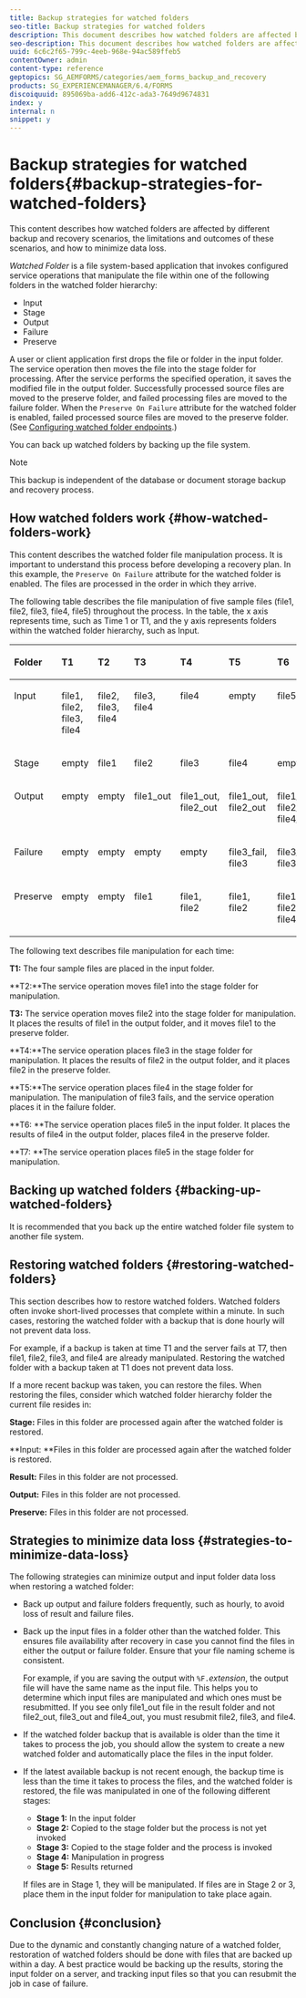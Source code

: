 ```yaml
---
title: Backup strategies for watched folders
seo-title: Backup strategies for watched folders
description: This document describes how watched folders are affected by different backup and recovery scenarios, the limitations and outcomes of these scenarios, and how to minimize data loss.
seo-description: This document describes how watched folders are affected by different backup and recovery scenarios, the limitations and outcomes of these scenarios, and how to minimize data loss.
uuid: 6c6c2f65-799c-4eeb-968e-94ac589ffeb5
contentOwner: admin
content-type: reference
geptopics: SG_AEMFORMS/categories/aem_forms_backup_and_recovery
products: SG_EXPERIENCEMANAGER/6.4/FORMS
discoiquuid: 895069ba-add6-412c-ada3-7649d9674831
index: y
internal: n
snippet: y
---
```


# Backup strategies for watched folders{#backup-strategies-for-watched-folders}

This content describes how watched folders are affected by different backup and recovery scenarios, the limitations and outcomes of these scenarios, and how to minimize data loss.

*Watched Folder* is a file system-based application that invokes configured service operations that manipulate the file within one of the following folders in the watched folder hierarchy:

* Input
* Stage
* Output
* Failure
* Preserve

A user or client application first drops the file or folder in the input folder. The service operation then moves the file into the stage folder for processing. After the service performs the specified operation, it saves the modified file in the output folder. Successfully processed source files are moved to the preserve folder, and failed processing files are moved to the failure folder. When the `Preserve On Failure` attribute for the watched folder is enabled, failed processed source files are moved to the preserve folder. (See [Configuring watched folder endpoints](../../../forms/using/admin-help/configuring-watched-folder-endpoints.md#configuring-watched-folder-endpoints).)

You can back up watched folders by backing up the file system.

>[!NOTE]
>
>This backup is independent of the database or document storage backup and recovery process.

## How watched folders work {#how-watched-folders-work}

This content describes the watched folder file manipulation process. It is important to understand this process before developing a recovery plan. In this example, the `Preserve On Failure` attribute for the watched folder is enabled. The files are processed in the order in which they arrive.

The following table describes the file manipulation of five sample files (file1, file2, file3, file4, file5) throughout the process. In the table, the x axis represents time, such as Time 1 or T1, and the y axis represents folders within the watched folder hierarchy, such as Input.

<table cellpadding="4" cellspacing="0">
 <thead align="left">
  <tr>
   <th class="cellrowborder" id="d19e31195" valign="top" width="NaN%"><p>Folder</p></th> 
   <th class="cellrowborder" id="d19e31198" valign="top" width="NaN%"><p>T1</p></th> 
   <th class="cellrowborder" id="d19e31201" valign="top" width="NaN%"><p>T2</p></th> 
   <th class="cellrowborder" id="d19e31204" valign="top" width="NaN%"><p>T3</p></th> 
   <th class="cellrowborder" id="d19e31207" valign="top" width="NaN%"><p>T4</p></th> 
   <th class="cellrowborder" id="d19e31210" valign="top" width="NaN%"><p>T5</p></th> 
   <th class="cellrowborder" id="d19e31213" valign="top" width="NaN%"><p>T6</p></th> 
   <th class="cellrowborder" id="d19e31216" valign="top" width="NaN%"><p>T7</p></th> 
  </tr> 
 </thead> 
 <tbody>
  <tr>
   <td class="cellrowborder" headers="d19e31195 " valign="top" width="NaN%"><p>Input</p></td> 
   <td class="cellrowborder" headers="d19e31198 " valign="top" width="NaN%"><p>file1, file2, file3, file4</p></td> 
   <td class="cellrowborder" headers="d19e31201 " valign="top" width="NaN%"><p>file2, file3, file4</p></td> 
   <td class="cellrowborder" headers="d19e31204 " valign="top" width="NaN%"><p>file3, file4</p></td> 
   <td class="cellrowborder" headers="d19e31207 " valign="top" width="NaN%"><p>file4</p></td> 
   <td class="cellrowborder" headers="d19e31210 " valign="top" width="NaN%"><p>empty</p></td> 
   <td class="cellrowborder" headers="d19e31213 " valign="top" width="NaN%"><p>file5</p></td> 
   <td class="cellrowborder" headers="d19e31216 " valign="top" width="NaN%"><p>empty</p></td> 
  </tr> 
  <tr>
   <td class="cellrowborder" headers="d19e31195 " valign="top" width="NaN%"><p>Stage</p></td> 
   <td class="cellrowborder" headers="d19e31198 " valign="top" width="NaN%"><p>empty</p></td> 
   <td class="cellrowborder" headers="d19e31201 " valign="top" width="NaN%"><p>file1</p></td> 
   <td class="cellrowborder" headers="d19e31204 " valign="top" width="NaN%"><p>file2</p></td> 
   <td class="cellrowborder" headers="d19e31207 " valign="top" width="NaN%"><p>file3</p></td> 
   <td class="cellrowborder" headers="d19e31210 " valign="top" width="NaN%"><p>file4</p></td> 
   <td class="cellrowborder" headers="d19e31213 " valign="top" width="NaN%"><p>empty</p></td> 
   <td class="cellrowborder" headers="d19e31216 " valign="top" width="NaN%"><p>file5</p></td> 
  </tr> 
  <tr>
   <td class="cellrowborder" headers="d19e31195 " valign="top" width="NaN%"><p>Output</p></td> 
   <td class="cellrowborder" headers="d19e31198 " valign="top" width="NaN%"><p>empty</p></td> 
   <td class="cellrowborder" headers="d19e31201 " valign="top" width="NaN%"><p>empty</p></td> 
   <td class="cellrowborder" headers="d19e31204 " valign="top" width="NaN%"><p>file1_out</p></td> 
   <td class="cellrowborder" headers="d19e31207 " valign="top" width="NaN%"><p>file1_out, file2_out</p></td> 
   <td class="cellrowborder" headers="d19e31210 " valign="top" width="NaN%"><p>file1_out, file2_out</p></td> 
   <td class="cellrowborder" headers="d19e31213 " valign="top" width="NaN%"><p>file1_out, file2_out, file4_out</p></td> 
   <td class="cellrowborder" headers="d19e31216 " valign="top" width="NaN%"><p>file1_out, file2_out, file4_out</p></td> 
  </tr> 
  <tr>
   <td class="cellrowborder" headers="d19e31195 " valign="top" width="NaN%"><p>Failure</p></td> 
   <td class="cellrowborder" headers="d19e31198 " valign="top" width="NaN%"><p>empty</p></td> 
   <td class="cellrowborder" headers="d19e31201 " valign="top" width="NaN%"><p>empty</p></td> 
   <td class="cellrowborder" headers="d19e31204 " valign="top" width="NaN%"><p>empty</p></td> 
   <td class="cellrowborder" headers="d19e31207 " valign="top" width="NaN%"><p>empty</p></td> 
   <td class="cellrowborder" headers="d19e31210 " valign="top" width="NaN%"><p>file3_fail, file3 </p></td> 
   <td class="cellrowborder" headers="d19e31213 " valign="top" width="NaN%"><p>file3_fail, file3 </p></td> 
   <td class="cellrowborder" headers="d19e31216 " valign="top" width="NaN%"><p>file3_fail, file3 </p></td> 
  </tr> 
  <tr>
   <td class="cellrowborder" headers="d19e31195 " valign="top" width="NaN%"><p>Preserve</p></td> 
   <td class="cellrowborder" headers="d19e31198 " valign="top" width="NaN%"><p>empty</p></td> 
   <td class="cellrowborder" headers="d19e31201 " valign="top" width="NaN%"><p>empty</p></td> 
   <td class="cellrowborder" headers="d19e31204 " valign="top" width="NaN%"><p>file1 </p></td> 
   <td class="cellrowborder" headers="d19e31207 " valign="top" width="NaN%"><p>file1, file2 </p></td> 
   <td class="cellrowborder" headers="d19e31210 " valign="top" width="NaN%"><p>file1, file2 </p></td> 
   <td class="cellrowborder" headers="d19e31213 " valign="top" width="NaN%"><p>file1, file2, file4 </p></td> 
   <td class="cellrowborder" headers="d19e31216 " valign="top" width="NaN%"><p>file1, file2, file4 </p></td> 
  </tr> 
 </tbody> 
</table>

The following text describes file manipulation for each time:

**T1:** The four sample files are placed in the input folder.

**T2:**The service operation moves file1 into the stage folder for manipulation.

**T3:** The service operation moves file2 into the stage folder for manipulation. It places the results of file1 in the output folder, and it moves file1 to the preserve folder.

**T4:**The service operation places file3 in the stage folder for manipulation. It places the results of file2 in the output folder, and it places file2 in the preserve folder.

**T5:**The service operation places file4 in the stage folder for manipulation. The manipulation of file3 fails, and the service operation places it in the failure folder.

**T6: **The service operation places file5 in the input folder. It places the results of file4 in the output folder, places file4 in the preserve folder.

**T7: **The service operation places file5 in the stage folder for manipulation.

## Backing up watched folders {#backing-up-watched-folders}

It is recommended that you back up the entire watched folder file system to another file system.

## Restoring watched folders {#restoring-watched-folders}

This section describes how to restore watched folders. Watched folders often invoke short-lived processes that complete within a minute. In such cases, restoring the watched folder with a backup that is done hourly will not prevent data loss.

For example, if a backup is taken at time T1 and the server fails at T7, then file1, file2, file3, and file4 are already manipulated. Restoring the watched folder with a backup taken at T1 does not prevent data loss.

If a more recent backup was taken, you can restore the files. When restoring the files, consider which watched folder hierarchy folder the current file resides in:

**Stage:** Files in this folder are processed again after the watched folder is restored.

**Input: **Files in this folder are processed again after the watched folder is restored.

**Result:** Files in this folder are not processed.

**Output:** Files in this folder are not processed.

**Preserve:** Files in this folder are not processed.

## Strategies to minimize data loss {#strategies-to-minimize-data-loss}

The following strategies can minimize output and input folder data loss when restoring a watched folder:

* Back up output and failure folders frequently, such as hourly, to avoid loss of result and failure files. 
* Back up the input files in a folder other than the watched folder. This ensures file availability after recovery in case you cannot find the files in either the output or failure folder. Ensure that your file naming scheme is consistent.

  For example, if you are saving the output with `%F.`*extension*, the output file will have the same name as the input file. This helps you to determine which input files are manipulated and which ones must be resubmitted. If you see only file1_out file in the result folder and not file2_out, file3_out and file4_out, you must resubmit file2, file3, and file4.

* If the watched folder backup that is available is older than the time it takes to process the job, you should allow the system to create a new watched folder and automatically place the files in the input folder.
* If the latest available backup is not recent enough, the backup time is less than the time it takes to process the files, and the watched folder is restored, the file was manipulated in one of the following different stages:

    * **Stage 1:** In the input folder
    * **Stage 2:** Copied to the stage folder but the process is not yet invoked
    * **Stage 3:** Copied to the stage folder and the process is invoked
    * **Stage 4:** Manipulation in progress
    * **Stage 5:** Results returned

  If files are in Stage 1, they will be manipulated. If files are in Stage 2 or 3, place them in the input folder for manipulation to take place again.

## Conclusion {#conclusion}

Due to the dynamic and constantly changing nature of a watched folder, restoration of watched folders should be done with files that are backed up within a day. A best practice would be backing up the results, storing the input folder on a server, and tracking input files so that you can resubmit the job in case of failure.
